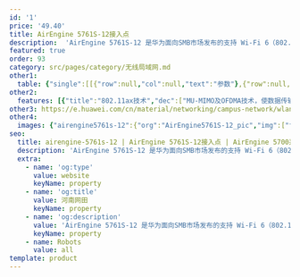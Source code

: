 ```yaml
---
id: '1'
price: '49.40'
title: AirEngine 5761S-12接入点
description:  'AirEngine 5761S-12 是华为面向SMB市场发布的支持 Wi-Fi 6（802.11ax）标准的室内 AP。支持 2.4GHz（2x2）和 5GHz（2x2）双频同时提供业务，整机速率可达 1.775Gbps。内置智能天线，信号随用户而动，极大地增强用户对无线网络的使用体验。支持高带宽、高并发且体积小巧，便于客户灵活部署，有效节约客户投资，适用于中小型企业办公、医院、咖啡厅等室内覆盖场景。'
featured: true
order: 93
category: src/pages/category/无线局域网.md
other1: 
  table: {"single":[[{"row":null,"col":null,"text":"参数"},{"row":null,"col":null,"text":"AirEngine 5761S-12接入点"}],[{"row":null,"col":null,"text":"尺寸（直径×高）"},{"row":null,"col":null,"text":"Φ220 x 50 mm"}],[{"row":null,"col":null,"text":"电源输入"},{"row":null,"col":null,"text":"DC：12V±10%\nPoE供电：满足802.3at/af以太网供电标准\n说明：802.3af时，AP有限制，比如USB不可用，详见《规格查询工具》网站"}],[{"row":null,"col":null,"text":"最大功耗"},{"row":null,"col":null,"text":"14.6 W（不包含USB）"}],[{"row":null,"col":null,"text":"最大用户数"},{"row":null,"col":null,"text":"≤1024\n说明：使用环境不同实际用户数存在差异"}],[{"row":null,"col":null,"text":"工作温度"},{"row":null,"col":null,"text":" -10℃～+50℃"}],[{"row":null,"col":null,"text":"天线类型"},{"row":null,"col":null,"text":"内置智能天线\n"}],[{"row":null,"col":null,"text":"MIMO:空间流"},{"row":null,"col":null,"text":"2.4GHz: 2×2:2，5GHz: 2×2:2"}],[{"row":null,"col":null,"text":"无线协议"},{"row":null,"col":null,"text":"802.11a/b/g/n/ac/ac wave2/ax"}],[{"row":null,"col":null,"text":"最高速率"},{"row":null,"col":null,"text":"1.775Gbps"}]]}
other2:
  features: [{"title":"802.11ax技术","dec":["MU-MIMO及OFDMA技术，使数据传输有序、高效1024QAM调制方式，整机4条空间流，空口速率高达1.775Gbps"]},{"title":"智能天线","dec":["内置双频共口面智能天线，自动抑制干扰，覆盖半径提升20%，同位置信号强度提升100%，给用户带来稳定无死角的覆盖"]},{"title":"云管理","dec":["可通过华为云管理平台对AP设备及业务进行管理和运维，节省网络运维成本"]}]
other3: https://e.huawei.com/cn/material/networking/campus-network/wlan/029c6564fb3a45119f9d96496392232c
other4:
  images: {"airengine5761s-12":{"org":"AirEngine5761S-12_pic","img":["front.webp","front_bottom.webp","front_left.webp","front_right.webp","front_top.webp","rear.webp","rear_top.webp"]}}
seo:
  title: airengine-5761s-12 | AirEngine 5761S-12接入点 | AirEngine 5700系列 | 室内接入点 | 无线局域网 | 企业网络
  description: 'AirEngine 5761S-12 是华为面向SMB市场发布的支持 Wi-Fi 6（802.11ax）标准的室内 AP。支持 2.4GHz（2x2）和 5GHz（2x2）双频同时提供业务，整机速率可达 1.775Gbps。内置智能天线，信号随用户而动，极大地增强用户对无线网络的使用体验。支持高带宽、高并发且体积小巧，便于客户灵活部署，有效节约客户投资，适用于中小型企业办公、医院、咖啡厅等室内覆盖场景。'
  extra:
    - name: 'og:type'
      value: website
      keyName: property
    - name: 'og:title'
      value: 河南网田
      keyName: property
    - name: 'og:description'
      value: 'AirEngine 5761S-12 是华为面向SMB市场发布的支持 Wi-Fi 6（802.11ax）标准的室内 AP。支持 2.4GHz（2x2）和 5GHz（2x2）双频同时提供业务，整机速率可达 1.775Gbps。内置智能天线，信号随用户而动，极大地增强用户对无线网络的使用体验。支持高带宽、高并发且体积小巧，便于客户灵活部署，有效节约客户投资，适用于中小型企业办公、医院、咖啡厅等室内覆盖场景。'
      keyName: property
    - name: Robots
      value: all
template: product
---
```


